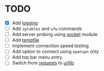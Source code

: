 # TODO

- [x] Add [logging](https://docs.python.org/3/library/logging.html)
- [ ] Add `iptables` and `ufw` commands
- [ ] Add server probing using [socket](https://docs.python.org/3/library/socket.html?highlight=socket#module-socket) module
- [ ] Add [tempfile](https://docs.python.org/3/library/tempfile.html?highlight=tempfile#module-tempfile)
- [ ] Implement connection speed testing
- [ ] Add option to connect using `openvpn` only
- [ ] Add top bar menu entry
- [ ] Switch from [requests](https://requests.readthedocs.io/en/latest/) to [urllib](https://docs.python.org/3/library/urllib.request.html#module-urllib.request)
